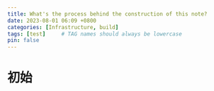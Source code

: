 ```yaml
---
title: What's the process behind the construction of this note?
date: 2023-08-01 06:09 +0800
categories: [Infrastructure, build]
tags: [test]     # TAG names should always be lowercase
pin: false
---
```


# 初始